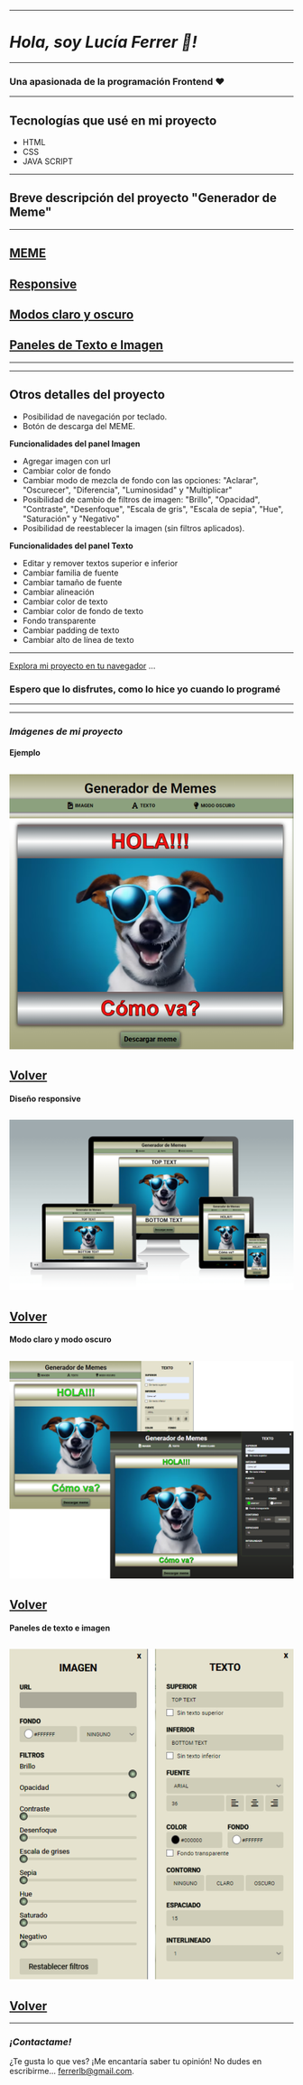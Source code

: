 ___
# ***Hola, soy Lucía Ferrer 👋!***
___

### Una apasionada de la programación Frontend   ♥
---
## Tecnologías que usé en mi proyecto
- HTML
- CSS
- JAVA SCRIPT
---

## Breve descripción del proyecto "Generador de Meme"
---
[MEME](#ejemplo)
---
[Responsive](#diseño-responsive)
---
[Modos claro y oscuro](#modo-claro-y-modo-oscuro)
---
[Paneles de Texto e Imagen](#paneles-de-texto-e-imagen-1)
---
---
___
## Otros detalles del proyecto
- Posibilidad de navegación por teclado.
- Botón de descarga del MEME.

**Funcionalidades del panel Imagen**
- Agregar imagen con url
- Cambiar color de fondo
- Cambiar modo de mezcla de fondo con las opciones: "Aclarar", "Oscurecer", "Diferencia", "Luminosidad" y "Multiplicar"
- Posibilidad de cambio de filtros de imagen: "Brillo", "Opacidad", "Contraste", "Desenfoque", "Escala de gris", "Escala de sepia", "Hue", "Saturación" y "Negativo"
- Posibilidad de reestablecer la imagen (sin filtros aplicados).

**Funcionalidades del panel Texto**
- Editar y remover textos superior e inferior
- Cambiar familia de fuente
- Cambiar tamaño de fuente
- Cambiar alineación
- Cambiar color de texto
- Cambiar color de fondo de texto
- Fondo transparente
- Cambiar padding de texto
- Cambiar alto de línea de texto

---
[Explora mi proyecto en tu navegador](https://lucbea.github.io/Editor-de-meme/) ... 
### Espero que lo disfrutes, como lo hice yo cuando lo programé
---

---
### ***Imágenes de mi proyecto***
#### Ejemplo
![img1.png](ImgReadme/img1.png)
---
[Volver](#breve-descripción-del-proyecto-generador-de-meme)
---
#### Diseño responsive
![img8.png](ImgReadme/img8.png)
---
[Volver](#breve-descripción-del-proyecto-generador-de-meme)
---
#### Modo claro y modo oscuro
![img2.png](ImgReadme/img2.png)
---
[Volver](#breve-descripción-del-proyecto-generador-de-meme)
---
#### Paneles de texto e imagen
![img4.png](ImgReadme/img4.png)
---
[Volver](#breve-descripción-del-proyecto-generador-de-meme)
---


---
### ***¡Contactame!***
¿Te gusta lo que ves? ¡Me encantaría saber tu opinión! No dudes en escribirme... [ferrerlb@gmail.com](mailto:ferrerlb@gmail.com).


